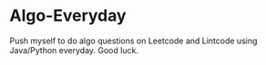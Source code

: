 # Algo-Everyday
Push myself to do algo questions on Leetcode and Lintcode using Java/Python everyday. Good luck.


